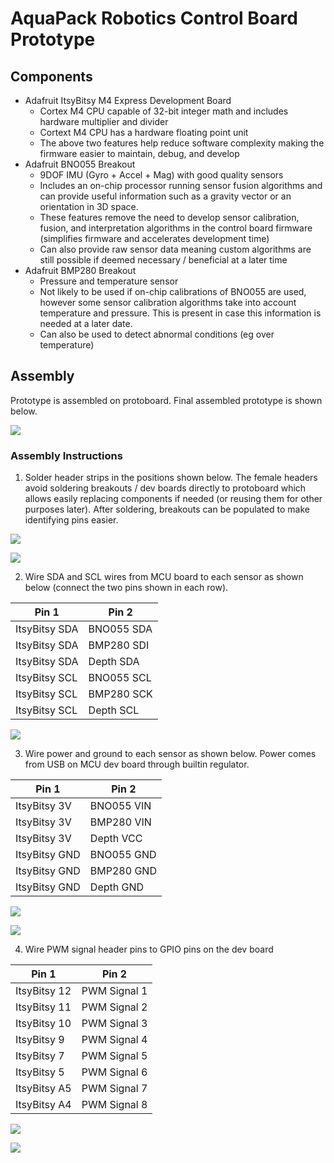 # AquaPack Robotics Control Board Prototype

## Components

- Adafruit ItsyBitsy M4 Express Development Board
    - Cortex M4 CPU capable of 32-bit integer math and includes hardware multiplier and divider
    - Cortext M4 CPU has a hardware floating point unit
    - The above two features help reduce software complexity making the firmware easier to maintain, debug, and develop
- Adafruit BNO055 Breakout
    - 9DOF IMU (Gyro + Accel + Mag) with good quality sensors
    - Includes an on-chip processor running sensor fusion algorithms and can provide useful information such as a gravity vector or an orientation in 3D space.
    - These features remove the need to develop sensor calibration, fusion, and interpretation algorithms in the control board firmware (simplifies firmware and accelerates development time)
    - Can also provide raw sensor data meaning custom algorithms are still possible if deemed necessary / beneficial at a later time
- Adafruit BMP280 Breakout
    - Pressure and temperature sensor
    - Not likely to be used if on-chip calibrations of BNO055 are used, however some sensor calibration algorithms take into account temperature and pressure. This is present in case this information is needed at a later date.
    - Can also be used to detect abnormal conditions (eg over temperature)


## Assembly

Prototype is assembled on protoboard. Final assembled prototype is shown below.

![](.//prototype_assembled.png)


### Assembly Instructions

1. Solder header strips in the positions shown below. The female headers avoid soldering breakouts / dev boards directly to protoboard which allows easily replacing components if needed (or reusing them for other purposes later). After soldering, breakouts can be populated to make identifying pins easier.

![](.//fritzing_header_pos.png)

![](.//prototype_headers.png)

2. Wire SDA and SCL wires from MCU board to each sensor as shown below (connect the two pins shown in each row).

| Pin 1                      | Pin 2                    |
| -------------------------- | ------------------------ |
| ItsyBitsy SDA              | BNO055 SDA               |
| ItsyBitsy SDA              | BMP280 SDI               |
| ItsyBitsy SDA              | Depth SDA                |
| ItsyBitsy SCL              | BNO055 SCL               |
| ItsyBitsy SCL              | BMP280 SCK               |
| ItsyBitsy SCL              | Depth SCL                |

![](.//prototype_i2c.png)

3. Wire power and ground to each sensor as shown below. Power comes from USB on MCU dev board through builtin regulator.

| Pin 1                      | Pin 2                    |
| -------------------------- | ------------------------ |
| ItsyBitsy 3V               | BNO055 VIN               |
| ItsyBitsy 3V               | BMP280 VIN               |
| ItsyBitsy 3V               | Depth VCC                |
| ItsyBitsy GND              | BNO055 GND               |
| ItsyBitsy GND              | BMP280 GND               |
| ItsyBitsy GND              | Depth GND                |

![](.//prototype_power1.png)

![](.//prototype_power2.png)

4. Wire PWM signal header pins to GPIO pins on the dev board

| Pin 1                      | Pin 2                    |
| -------------------------- | ------------------------ |
| ItsyBitsy 12               | PWM Signal 1             |
| ItsyBitsy 11               | PWM Signal 2             |
| ItsyBitsy 10               | PWM Signal 3             |
| ItsyBitsy 9                | PWM Signal 4             |
| ItsyBitsy 7                | PWM Signal 5             |
| ItsyBitsy 5                | PWM Signal 6             |
| ItsyBitsy A5               | PWM Signal 7             |
| ItsyBitsy A4               | PWM Signal 8             |

![](.//prototype_pwm1.png)

![](.//prototype_pwm2.png)
